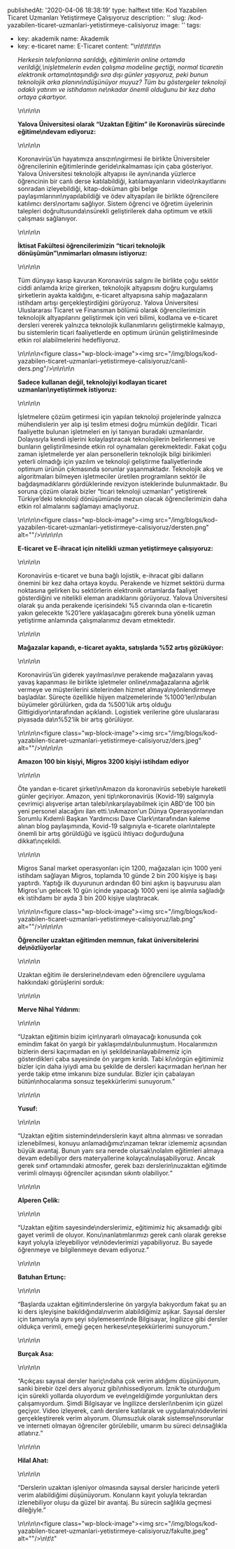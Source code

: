 publishedAt: '2020-04-06 18:38:19'
type: halftext
title: Kod Yazabilen Ticaret Uzmanları Yetiştirmeye Çalışıyoruz
description: ''
slug: /kod-yazabilen-ticaret-uzmanlari-yetistirmeye-calisiyoruz
image: ''
tags:
  - key: akademik
    name: Akademik
  - key: e-ticaret
    name: E-Ticaret
content: "\n\t\t\t\t<!-- wp:paragraph -->\n<p><em>Herkesin telefonlarına sarıldığı, eğitimlerin online ortamda verildiği,\nişletmelerin evden çalışma modeline geçtiği, normal ticaretin elektronik ortama\ntaşındığı sıra dışı günler yaşıyoruz, peki bunun teknolojik arka planını\ndüşünüyor muyuz? Tüm bu göstergeler teknoloji odaklı yatırım ve istihdamın ne\nkadar önemli olduğunu bir kez daha ortaya çıkartıyor. </em></p>\n<!-- /wp:paragraph -->\n\n<!-- wp:paragraph -->\n<p><strong>Yalova Üniversitesi olarak “Uzaktan Eğitim” ile Koronavirüs sürecinde eğitime\ndevam ediyoruz:</strong></p>\n<!-- /wp:paragraph -->\n\n<!-- wp:paragraph -->\n<p>Koronavirüs’ün hayatımıza ansızın\ngirmesi ile birlikte Üniversiteler öğrencilerinin eğitimlerinde geride\nkalmaması için çaba gösteriyor. Yalova Üniversitesi teknolojik altyapısı ile aynı\nanda yüzlerce öğrencinin bir canlı derse katılabildiği, katılamayanların video\nkayıtlarını sonradan izleyebildiği, kitap-doküman gibi belge paylaşımlarının\nyapılabildiği ve ödev altyapıları ile birlikte öğrencilere katılımcı ders\nortamı sağlıyor. Sistem öğrenci ve öğretim üyelerinin talepleri doğrultusunda\nsürekli geliştirilerek daha optimum ve etkili çalışması sağlanıyor.</p>\n<!-- /wp:paragraph -->\n\n<!-- wp:paragraph -->\n<p><strong>İktisat Fakültesi öğrencilerimizin “ticari teknolojik dönüşümün”\nmimarları olmasını istiyoruz:</strong></p>\n<!-- /wp:paragraph -->\n\n<!-- wp:paragraph -->\n<p>Tüm dünyayı kasıp kavuran Koronavirüs salgını ile birlikte çoğu sektör ciddi anlamda krize girerken, teknolojik altyapısını doğru kurgulamış şirketlerin ayakta kaldığını, e-ticaret altyapısına sahip mağazaların istihdam artışı gerçekleştirdiğini görüyoruz. Yalova Üniversitesi Uluslararası Ticaret ve Finansman bölümü olarak öğrencilerimizin teknolojik altyapılarını geliştirmek için veri bilimi, kodlama ve e-ticaret dersleri vererek yalnızca teknolojik kullanımlarını geliştirmekle kalmayıp, bu sistemlerin ticari faaliyetlerde en optimum ürünün geliştirilmesinde etkin rol alabilmelerini hedefliyoruz.</p>\n<!-- /wp:paragraph -->\n\n<!-- wp:image -->\n<figure class=\"wp-block-image\"><img src=\"/img/blogs/kod-yazabilen-ticaret-uzmanlari-yetistirmeye-calisiyoruz/canli-ders.png\"/></figure>\n<!-- /wp:image -->\n\n<!-- wp:paragraph -->\n<p><strong>Sadece kullanan değil, teknolojiyi kodlayan ticaret uzmanları\nyetiştirmek istiyoruz: </strong></p>\n<!-- /wp:paragraph -->\n\n<!-- wp:paragraph -->\n<p>İşletmelere çözüm getirmesi için yapılan teknoloji projelerinde yalnızca mühendislerin yer alıp işi teslim etmesi doğru mümkün değildir. Ticari faaliyette bulunan işletmeleri en iyi tanıyan buradaki uzmanlardır. Dolayısıyla kendi işlerini kolaylaştıracak teknolojilerin belirlenmesi ve bunların geliştirilmesinde etkin rol oynamaları gerekmektedir. Fakat çoğu zaman işletmelerde yer alan personellerin teknolojik bilgi birikimleri yeterli olmadığı için yazılım ve teknoloji geliştirme faaliyetlerinde optimum ürünün çıkmasında sorunlar yaşanmaktadır. Teknolojik akış ve algoritmaları bilmeyen işletmeciler üretilen programların sektör ile bağdaşmadıklarını gördüklerinde revizyon isteklerinde bulunmaktadır. Bu soruna çözüm olarak bizler “ticari teknoloji uzmanları” yetiştirerek Türkiye’deki teknoloji dönüşümünde mezun olacak öğrencilerimizin daha etkin rol almalarını sağlamayı amaçlıyoruz.</p>\n<!-- /wp:paragraph -->\n\n<!-- wp:image -->\n<figure class=\"wp-block-image\"><img src=\"/img/blogs/kod-yazabilen-ticaret-uzmanlari-yetistirmeye-calisiyoruz/dersten.png\" alt=\"\"/></figure>\n<!-- /wp:image -->\n\n<!-- wp:paragraph -->\n<p><strong>E-ticaret ve E-ihracat için nitelikli uzman yetiştirmeye çalışıyoruz:</strong></p>\n<!-- /wp:paragraph -->\n\n<!-- wp:paragraph -->\n<p>Koronavirüs e-ticaret ve buna bağlı lojistik, e-ihracat gibi dalların önemini bir kez daha ortaya koydu. Perakende ve hizmet sektörü durma noktasına gelirken bu sektörlerin elektronik ortamlarda faaliyet gösterdiğini ve nitelikli eleman aradıklarını görüyoruz. Yalova Üniversitesi olarak şu anda perakende içerisindeki %5 civarında olan e-ticaretin yakın gelecekte %20’lere yaklaşacağını görerek buna yönelik uzman yetiştirme anlamında çalışmalarımız devam etmektedir.</p>\n<!-- /wp:paragraph -->\n\n<!-- wp:paragraph -->\n<p><strong>Mağazalar kapandı, e-ticaret ayakta, satışlarda %52 artış gözüküyor:</strong></p>\n<!-- /wp:paragraph -->\n\n<!-- wp:paragraph -->\n<p>Koronavirüs’ün giderek yayılması\nve perakende mağazaların yavaş yavaş kapanması ile birlikte işletmeler online\nmağazalarına ağırlık vermeye ve müşterilerini sitelerinden hizmet almaya\nyönlendirmeye başladılar. Süreçte özellikle hijyen malzemelerinde %1000’leri\nbulan büyümeler görülürken, gıda da %500’lük artış olduğu Gittigidiyor\ntarafından açıklandı. Logistiek verilerine göre uluslararası piyasada da\n%52’lik bir artış görülüyor.</p>\n<!-- /wp:paragraph -->\n\n<!-- wp:image -->\n<figure class=\"wp-block-image\"><img src=\"/img/blogs/kod-yazabilen-ticaret-uzmanlari-yetistirmeye-calisiyoruz/ders.jpeg\" alt=\"\"/></figure>\n<!-- /wp:image -->\n\n<!-- wp:paragraph -->\n<p><strong>Amazon 100 bin kişiyi, Migros 3200 kişiyi istihdam ediyor</strong></p>\n<!-- /wp:paragraph -->\n\n<!-- wp:paragraph -->\n<p>Öte yandan e-ticaret şirketi\nAmazon da koronavirüs sebebiyle hareketli günler geçiriyor. Amazon, yeni tip\nkoronavirüs (Kovid-19) salgınıyla çevrimiçi alışverişe artan talebi\nkarşılayabilmek için ABD'de 100 bin yeni personel alacağını ilan etti.\nAmazon'un Dünya Operasyonlarından Sorumlu Kıdemli Başkan Yardımcısı Dave Clark\ntarafından kaleme alınan blog paylaşımında, Kovid-19 salgınıyla e-ticarete olan\ntalepte önemli bir artış görüldüğü ve işgücü ihtiyacı doğurduğuna dikkat\nçekildi. </p>\n<!-- /wp:paragraph -->\n\n<!-- wp:paragraph -->\n<p>Migros Sanal market operasyonları için 1200, mağazaları için 1000 yeni istihdam sağlayan Migros, toplamda 10 günde 2 bin 200 kişiye iş başı yaptırdı. Yaptığı ilk duyurunun ardından 60 bini aşkın iş başvurusu alan Migros'un gelecek 10 gün içinde yapacağı 1000 yeni işe alımla sağladığı ek istihdamı bir ayda 3 bin 200 kişiye ulaştıracak. </p>\n<!-- /wp:paragraph -->\n\n<!-- wp:image -->\n<figure class=\"wp-block-image\"><img src=\"/img/blogs/kod-yazabilen-ticaret-uzmanlari-yetistirmeye-calisiyoruz/lab.png\" alt=\"\"/></figure>\n<!-- /wp:image -->\n\n<!-- wp:paragraph -->\n<p><strong>Öğrenciler uzaktan eğitimden memnun, fakat üniversitelerini de\nözlüyorlar</strong></p>\n<!-- /wp:paragraph -->\n\n<!-- wp:paragraph -->\n<p>Uzaktan eğitim ile derslerine\ndevam eden öğrencilere uygulama hakkındaki görüşlerini sorduk:</p>\n<!-- /wp:paragraph -->\n\n<!-- wp:paragraph -->\n<p><strong>Merve Nihal Yıldırım:</strong></p>\n<!-- /wp:paragraph -->\n\n<!-- wp:paragraph -->\n<p>“Uzaktan eğitimin bizim için\nyararlı olmayacağı konusunda çok emindim fakat ön yargılı bir yaklaşımda\nbulunmuştum. Hocalarımızın bizlerin dersi kaçırmadan en iyi şekilde\nanlayabilmemiz için gösterdikleri çaba sayesinde ön yargım kırıldı. Tabi ki\nörgün eğitimimiz bizler için daha iyiydi ama bu şekilde de dersleri kaçırmadan her\nan her yerde takip etme imkanını bize sundular. Bizler için çabalayan bütün\nhocalarıma sonsuz teşekkürlerimi sunuyorum.”</p>\n<!-- /wp:paragraph -->\n\n<!-- wp:paragraph -->\n<p><strong>Yusuf:</strong></p>\n<!-- /wp:paragraph -->\n\n<!-- wp:paragraph -->\n<p>“Uzaktan eğitim sisteminde\nderslerin kayıt altına alınması ve sonradan izlenebilmesi, konuyu anlamadığımız\nzaman tekrar izlememiz açısından büyük avantaj. Bunun yanı sıra nerede olursak\nolalım eğitimleri almaya devam edebiliyor ders materyallerine kolayca\nulaşabiliyoruz. Ancak gerek sınıf ortamındaki atmosfer, gerek bazı derslerin\nuzaktan eğitimde verimli olmayışı öğrenciler açısından sıkıntı olabiliyor.“</p>\n<!-- /wp:paragraph -->\n\n<!-- wp:paragraph -->\n<p><strong>Alperen Çelik:</strong></p>\n<!-- /wp:paragraph -->\n\n<!-- wp:paragraph -->\n<p>“Uzaktan eğitim sayesinde\nderslerimiz, eğitimimiz hiç aksamadığı gibi gayet verimli de oluyor. Konu\nanlatımlarımızı gerek canlı olarak gerekse kayıt yoluyla izleyebiliyor ve\nödevlerimizi yapabiliyoruz. Bu sayede öğrenmeye ve bilgilenmeye devam ediyoruz.”</p>\n<!-- /wp:paragraph -->\n\n<!-- wp:paragraph -->\n<p><strong>Batuhan Ertunç:</strong></p>\n<!-- /wp:paragraph -->\n\n<!-- wp:paragraph -->\n<p>“Başlarda uzaktan eğitim\nderslerine ön yargıyla bakıyordum fakat şu an ki ders işleyişine bakıldığında\nverim alabildiğimiz aşikar. Sayısal dersler için tamamıyla aynı şeyi söylemesem\nde Bilgisayar, İngilizce gibi dersler oldukça verimli, emeği geçen herkese\nteşekkürlerimi sunuyorum.”</p>\n<!-- /wp:paragraph -->\n\n<!-- wp:paragraph -->\n<p><strong>Burçak Asa:</strong></p>\n<!-- /wp:paragraph -->\n\n<!-- wp:paragraph -->\n<p>“Açıkçası sayısal dersler hariç\ndaha çok verim aldığımı düşünüyorum, sanki birebir özel ders alıyoruz gibi\nhissediyorum. İznik’te oturduğum için sürekli yollarda oluyordum ve eve\ngeldiğimde yorgunluktan ders çalışamıyordum. Şimdi Bilgisayar ve İngilizce dersleri\nbenim için güzel geçiyor. Video izleyerek, canlı derslere katılarak ve uygulama\nödevlerini gerçekleştirerek verim alıyorum. Olumsuzluk olarak sistemsel\nsorunlar ve interneti olmayan öğrenciler görülebilir, umarım bu süreci de\nsağlıkla atlatırız.”</p>\n<!-- /wp:paragraph -->\n\n<!-- wp:paragraph -->\n<p><strong>Hilal Ahat:</strong></p>\n<!-- /wp:paragraph -->\n\n<!-- wp:paragraph -->\n<p>“Derslerin uzaktan işleniyor olmasında sayısal dersler haricinde yeterli verim alabildiğimi düşünüyorum. Konuların kayıt yoluyla tekrardan izlenebiliyor oluşu da güzel bir avantaj. Bu sürecin sağlıkla geçmesi dileğiyle.”</p>\n<!-- /wp:paragraph -->\n\n<!-- wp:image -->\n<figure class=\"wp-block-image\"><img src=\"/img/blogs/kod-yazabilen-ticaret-uzmanlari-yetistirmeye-calisiyoruz/fakulte.jpeg\" alt=\"\"/></figure>\n<!-- /wp:image -->\t\t"
